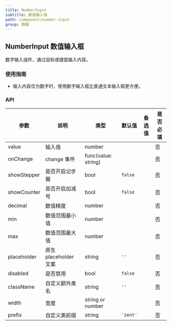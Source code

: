 ```yaml
---
title: NumberInput
subtitle: 数值输入框
path: component/number-input
group: 数据
---
```


## NumberInput 数值输入框

数字输入组件，通过鼠标或键盘输入内容。

### 使用指南

- 输入内容仅为数字时，使用数字输入框比普通文本输入框更方便。

### API

| 参数        | 说明                  | 类型                | 默认值   | 备选值 | 是否必填 |
| ----------- | --------------------- | ------------------- | -------- | ------ | -------- |
| value       | 输入值                | number              |          |        | 否       |
| onChange    | change 事件           | func(value: string) |          |        | 否       |
| showStepper | 是否开启记步器        | bool                | `false`  |        | 否       |
| showCounter | 是否开启加减号        | bool                | `false`  |        | 否       |
| decimal     | 数值精度              | number              |          |        | 否       |
| min         | 数值范围最小值        | number              |          |        | 否       |
| max         | 数值范围最大值        | number              |          |        | 否       |
| placeholder | 原生 placeholder 文案 | string              | `''`     |        | 否       |
| disabled    | 是否禁用              | bool                | `false`  |        | 否       |
| className   | 自定义额外类名        | string              | `''`     |        | 否       |
| width       | 宽度                  | string or number    |          |        | 否       |
| prefix      | 自定义类前缀          | string              | `'zent'` |        | 否       |

<style>
.zent-number-input-wrapper {
  width: 200px;
  margin-bottom: 20px;
}
</style>
